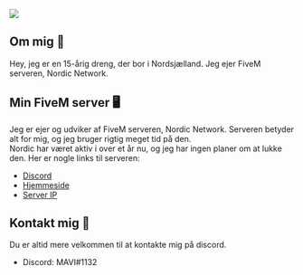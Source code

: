 ![](https://i.imgur.com/fOfEFH6.jpg)
## Om mig 🧐

Hey, jeg er en 15-årig dreng, der bor i Nordsjælland. Jeg ejer FiveM serveren, Nordic Network.

## Min FiveM server 🖥
Jeg er ejer og udviker af FiveM serveren, Nordic Network. Serveren betyder alt for mig, og jeg bruger rigtig meget tid på den. <br> Nordic har været aktiv i over et år nu, og jeg har ingen planer om at lukke den. Her er nogle links til serveren:

- [Discord][discord]
- [Hjemmeside][website]
- [Server IP][serverip]

## Kontakt mig 📲
Du er altid mere velkommen til at kontakte mig på discord.

- Discord: MAVI#1132

</details>

[website]: https://nordicnetwork.dk
[discord]: https://discord.gg/nordicnetwork
[serverip]: https://servers.fivem.net/servers/detail/8k4bvb
